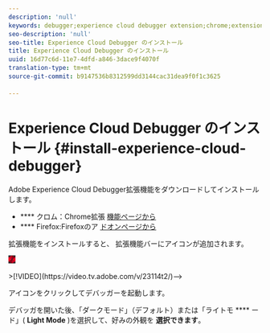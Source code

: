 ```yaml
---
description: 'null'
keywords: debugger;experience cloud debugger extension;chrome;extension;install
seo-description: 'null'
seo-title: Experience Cloud Debugger のインストール
title: Experience Cloud Debugger のインストール
uuid: 16d77c6d-11e7-4dfd-a846-3dace9f4070f
translation-type: tm+mt
source-git-commit: b9147536b8312599dd3144cac31dea9f0f1c3625

---
```



# Experience Cloud Debugger のインストール {#install-experience-cloud-debugger}

Adobe Experience Cloud Debugger拡張機能をダウンロードしてインストールします。

* **** クロム：Chrome拡張 [機能ページから](https://chrome.google.com/webstore/detail/adobe-experience-cloud-de/ocdmogmohccmeicdhlhhgepeaijenapj)
* **** Firefox:Firefoxのア [ドオンページから](https://addons.mozilla.org/en-US/firefox/addon/adobe-experience-platform-dbg/)

拡張機能をインストールすると、 拡張機能バーにアイコンが追加されます。

![](assets/start-icon.jpg)

<!-->>[!VIDEO](https://video.tv.adobe.com/v/23114t2/)-->

アイコンをクリックしてデバッガーを起動します。

デバッガを開いた後、「ダークモード」（デフォルト）または「ライトモ **** ード」( **Light Mode** )を選択して、好みの外観を **選択できます**。